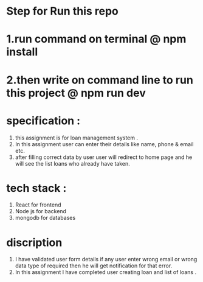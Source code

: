# Step for Run this repo

# 1.run command on terminal @ npm install
# 2.then write on command line to run this project @ npm run dev

# specification :
1. this assignment is for loan management system .
2. In this assignment user can enter their details like name, phone & email etc.
3. after filling correct data by user user will redirect to home page and he will see the list loans who already have taken.

# tech stack :
1. React for frontend 
2. Node js for backend
3. mongodb for databases

# discription
1. I have validated user form details if any user enter wrong email or wrong data type of required then he will get notification for that error.
2. In this assignment I have completed user creating loan and list of loans .
